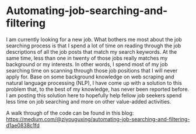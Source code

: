 # Automating-job-searching-and-filtering

I am currently looking for a new job. What bothers me most about the job searching process is that I spend a lot of time on reading through the job descriptions of all the job posts that match my search keywords. At the same time, less than one in twenty of those jobs really matches my background or my interests. In other words, I spend most of my job searching time on scanning through those job positions that I will never apply for. Base on some background knowledge on web scraping and natural language processing (NLP), I have come up with a solution to this problem that, to the best of my knowledge, has never been reported before. I am posting this solution here to hopefully help fellow job seekers spend less time on job searching and more on other value-added activities.

A walk through of the code can be found in this blog: 
https://medium.com/@ziyouguxing/automating-job-searching-and-filtering-d1ae0838c1fd



